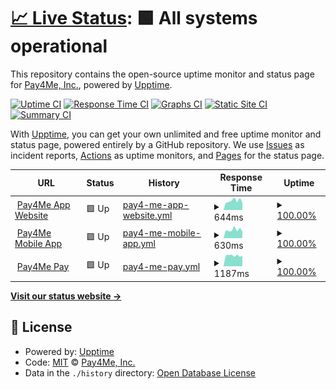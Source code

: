 # [📈 Live Status](https://status.pay4me.app): <!--live status--> **🟩 All systems operational**

This repository contains the open-source uptime monitor and status page for [Pay4Me, Inc.](https://pay4me.app/), powered by [Upptime](https://github.com/upptime/upptime).

[![Uptime CI](https://github.com/pay4me/upptime/workflows/Uptime%20CI/badge.svg)](https://github.com/pay4me/upptime/actions?query=workflow%3A%22Uptime+CI%22)
[![Response Time CI](https://github.com/upptime/pay4me/workflows/Response%20Time%20CI/badge.svg)](https://github.com/pay4me/upptime/actions?query=workflow%3A%22Response+Time+CI%22)
[![Graphs CI](https://github.com/pay4me/upptime/workflows/Graphs%20CI/badge.svg)](https://github.com/pay4me/upptime/actions?query=workflow%3A%22Graphs+CI%22)
[![Static Site CI](https://github.com/pay4me/upptime/workflows/Static%20Site%20CI/badge.svg)](https://github.com/pay4me/upptime/actions?query=workflow%3A%22Static+Site+CI%22)
[![Summary CI](https://github.com/pay4me/upptime/workflows/Summary%20CI/badge.svg)](https://github.com/pay4me/upptime/actions?query=workflow%3A%22Summary+CI%22)

With [Upptime](https://upptime.js.org), you can get your own unlimited and free uptime monitor and status page, powered entirely by a GitHub repository. We use [Issues](https://github.com/pay4me/upptime/issues) as incident reports, [Actions](https://github.com/pay4me/upptime/actions) as uptime monitors, and [Pages](https://status.pay4me.app) for the status page.

<!--start: status pages-->
<!-- This summary is generated by Upptime (https://github.com/upptime/upptime) -->
<!-- Do not edit this manually, your changes will be overwritten -->
<!-- prettier-ignore -->
| URL | Status | History | Response Time | Uptime |
| --- | ------ | ------- | ------------- | ------ |
| <img alt="" src="https://icons.duckduckgo.com/ip3/pay4me.app.ico" height="13"> [Pay4Me App Website](https://pay4me.app) | 🟩 Up | [pay4-me-app-website.yml](https://github.com/pay4me/upptime/commits/HEAD/history/pay4-me-app-website.yml) | <details><summary><img alt="Response time graph" src="./graphs/pay4-me-app-website/response-time-week.png" height="20"> 644ms</summary><br><a href="https://status.pay4me.app/history/pay4-me-app-website"><img alt="Response time 543" src="https://img.shields.io/endpoint?url=https%3A%2F%2Fraw.githubusercontent.com%2Fpay4me%2Fupptime%2FHEAD%2Fapi%2Fpay4-me-app-website%2Fresponse-time.json"></a><br><a href="https://status.pay4me.app/history/pay4-me-app-website"><img alt="24-hour response time 506" src="https://img.shields.io/endpoint?url=https%3A%2F%2Fraw.githubusercontent.com%2Fpay4me%2Fupptime%2FHEAD%2Fapi%2Fpay4-me-app-website%2Fresponse-time-day.json"></a><br><a href="https://status.pay4me.app/history/pay4-me-app-website"><img alt="7-day response time 644" src="https://img.shields.io/endpoint?url=https%3A%2F%2Fraw.githubusercontent.com%2Fpay4me%2Fupptime%2FHEAD%2Fapi%2Fpay4-me-app-website%2Fresponse-time-week.json"></a><br><a href="https://status.pay4me.app/history/pay4-me-app-website"><img alt="30-day response time 602" src="https://img.shields.io/endpoint?url=https%3A%2F%2Fraw.githubusercontent.com%2Fpay4me%2Fupptime%2FHEAD%2Fapi%2Fpay4-me-app-website%2Fresponse-time-month.json"></a><br><a href="https://status.pay4me.app/history/pay4-me-app-website"><img alt="1-year response time 543" src="https://img.shields.io/endpoint?url=https%3A%2F%2Fraw.githubusercontent.com%2Fpay4me%2Fupptime%2FHEAD%2Fapi%2Fpay4-me-app-website%2Fresponse-time-year.json"></a></details> | <details><summary><a href="https://status.pay4me.app/history/pay4-me-app-website">100.00%</a></summary><a href="https://status.pay4me.app/history/pay4-me-app-website"><img alt="All-time uptime 99.97%" src="https://img.shields.io/endpoint?url=https%3A%2F%2Fraw.githubusercontent.com%2Fpay4me%2Fupptime%2FHEAD%2Fapi%2Fpay4-me-app-website%2Fuptime.json"></a><br><a href="https://status.pay4me.app/history/pay4-me-app-website"><img alt="24-hour uptime 100.00%" src="https://img.shields.io/endpoint?url=https%3A%2F%2Fraw.githubusercontent.com%2Fpay4me%2Fupptime%2FHEAD%2Fapi%2Fpay4-me-app-website%2Fuptime-day.json"></a><br><a href="https://status.pay4me.app/history/pay4-me-app-website"><img alt="7-day uptime 100.00%" src="https://img.shields.io/endpoint?url=https%3A%2F%2Fraw.githubusercontent.com%2Fpay4me%2Fupptime%2FHEAD%2Fapi%2Fpay4-me-app-website%2Fuptime-week.json"></a><br><a href="https://status.pay4me.app/history/pay4-me-app-website"><img alt="30-day uptime 100.00%" src="https://img.shields.io/endpoint?url=https%3A%2F%2Fraw.githubusercontent.com%2Fpay4me%2Fupptime%2FHEAD%2Fapi%2Fpay4-me-app-website%2Fuptime-month.json"></a><br><a href="https://status.pay4me.app/history/pay4-me-app-website"><img alt="1-year uptime 99.97%" src="https://img.shields.io/endpoint?url=https%3A%2F%2Fraw.githubusercontent.com%2Fpay4me%2Fupptime%2FHEAD%2Fapi%2Fpay4-me-app-website%2Fuptime-year.json"></a></details>
| <img alt="" src="https://icons.duckduckgo.com/ip3/api.pay4me.app.ico" height="13"> [Pay4Me Mobile App](https://api.pay4me.app) | 🟩 Up | [pay4-me-mobile-app.yml](https://github.com/pay4me/upptime/commits/HEAD/history/pay4-me-mobile-app.yml) | <details><summary><img alt="Response time graph" src="./graphs/pay4-me-mobile-app/response-time-week.png" height="20"> 630ms</summary><br><a href="https://status.pay4me.app/history/pay4-me-mobile-app"><img alt="Response time 573" src="https://img.shields.io/endpoint?url=https%3A%2F%2Fraw.githubusercontent.com%2Fpay4me%2Fupptime%2FHEAD%2Fapi%2Fpay4-me-mobile-app%2Fresponse-time.json"></a><br><a href="https://status.pay4me.app/history/pay4-me-mobile-app"><img alt="24-hour response time 533" src="https://img.shields.io/endpoint?url=https%3A%2F%2Fraw.githubusercontent.com%2Fpay4me%2Fupptime%2FHEAD%2Fapi%2Fpay4-me-mobile-app%2Fresponse-time-day.json"></a><br><a href="https://status.pay4me.app/history/pay4-me-mobile-app"><img alt="7-day response time 630" src="https://img.shields.io/endpoint?url=https%3A%2F%2Fraw.githubusercontent.com%2Fpay4me%2Fupptime%2FHEAD%2Fapi%2Fpay4-me-mobile-app%2Fresponse-time-week.json"></a><br><a href="https://status.pay4me.app/history/pay4-me-mobile-app"><img alt="30-day response time 634" src="https://img.shields.io/endpoint?url=https%3A%2F%2Fraw.githubusercontent.com%2Fpay4me%2Fupptime%2FHEAD%2Fapi%2Fpay4-me-mobile-app%2Fresponse-time-month.json"></a><br><a href="https://status.pay4me.app/history/pay4-me-mobile-app"><img alt="1-year response time 573" src="https://img.shields.io/endpoint?url=https%3A%2F%2Fraw.githubusercontent.com%2Fpay4me%2Fupptime%2FHEAD%2Fapi%2Fpay4-me-mobile-app%2Fresponse-time-year.json"></a></details> | <details><summary><a href="https://status.pay4me.app/history/pay4-me-mobile-app">100.00%</a></summary><a href="https://status.pay4me.app/history/pay4-me-mobile-app"><img alt="All-time uptime 99.93%" src="https://img.shields.io/endpoint?url=https%3A%2F%2Fraw.githubusercontent.com%2Fpay4me%2Fupptime%2FHEAD%2Fapi%2Fpay4-me-mobile-app%2Fuptime.json"></a><br><a href="https://status.pay4me.app/history/pay4-me-mobile-app"><img alt="24-hour uptime 100.00%" src="https://img.shields.io/endpoint?url=https%3A%2F%2Fraw.githubusercontent.com%2Fpay4me%2Fupptime%2FHEAD%2Fapi%2Fpay4-me-mobile-app%2Fuptime-day.json"></a><br><a href="https://status.pay4me.app/history/pay4-me-mobile-app"><img alt="7-day uptime 100.00%" src="https://img.shields.io/endpoint?url=https%3A%2F%2Fraw.githubusercontent.com%2Fpay4me%2Fupptime%2FHEAD%2Fapi%2Fpay4-me-mobile-app%2Fuptime-week.json"></a><br><a href="https://status.pay4me.app/history/pay4-me-mobile-app"><img alt="30-day uptime 100.00%" src="https://img.shields.io/endpoint?url=https%3A%2F%2Fraw.githubusercontent.com%2Fpay4me%2Fupptime%2FHEAD%2Fapi%2Fpay4-me-mobile-app%2Fuptime-month.json"></a><br><a href="https://status.pay4me.app/history/pay4-me-mobile-app"><img alt="1-year uptime 99.93%" src="https://img.shields.io/endpoint?url=https%3A%2F%2Fraw.githubusercontent.com%2Fpay4me%2Fupptime%2FHEAD%2Fapi%2Fpay4-me-mobile-app%2Fuptime-year.json"></a></details>
| <img alt="" src="https://icons.duckduckgo.com/ip3/pay.pay4me.app.ico" height="13"> [Pay4Me Pay](https://pay.pay4me.app) | 🟩 Up | [pay4-me-pay.yml](https://github.com/pay4me/upptime/commits/HEAD/history/pay4-me-pay.yml) | <details><summary><img alt="Response time graph" src="./graphs/pay4-me-pay/response-time-week.png" height="20"> 1187ms</summary><br><a href="https://status.pay4me.app/history/pay4-me-pay"><img alt="Response time 1204" src="https://img.shields.io/endpoint?url=https%3A%2F%2Fraw.githubusercontent.com%2Fpay4me%2Fupptime%2FHEAD%2Fapi%2Fpay4-me-pay%2Fresponse-time.json"></a><br><a href="https://status.pay4me.app/history/pay4-me-pay"><img alt="24-hour response time 1258" src="https://img.shields.io/endpoint?url=https%3A%2F%2Fraw.githubusercontent.com%2Fpay4me%2Fupptime%2FHEAD%2Fapi%2Fpay4-me-pay%2Fresponse-time-day.json"></a><br><a href="https://status.pay4me.app/history/pay4-me-pay"><img alt="7-day response time 1187" src="https://img.shields.io/endpoint?url=https%3A%2F%2Fraw.githubusercontent.com%2Fpay4me%2Fupptime%2FHEAD%2Fapi%2Fpay4-me-pay%2Fresponse-time-week.json"></a><br><a href="https://status.pay4me.app/history/pay4-me-pay"><img alt="30-day response time 1202" src="https://img.shields.io/endpoint?url=https%3A%2F%2Fraw.githubusercontent.com%2Fpay4me%2Fupptime%2FHEAD%2Fapi%2Fpay4-me-pay%2Fresponse-time-month.json"></a><br><a href="https://status.pay4me.app/history/pay4-me-pay"><img alt="1-year response time 1204" src="https://img.shields.io/endpoint?url=https%3A%2F%2Fraw.githubusercontent.com%2Fpay4me%2Fupptime%2FHEAD%2Fapi%2Fpay4-me-pay%2Fresponse-time-year.json"></a></details> | <details><summary><a href="https://status.pay4me.app/history/pay4-me-pay">100.00%</a></summary><a href="https://status.pay4me.app/history/pay4-me-pay"><img alt="All-time uptime 99.96%" src="https://img.shields.io/endpoint?url=https%3A%2F%2Fraw.githubusercontent.com%2Fpay4me%2Fupptime%2FHEAD%2Fapi%2Fpay4-me-pay%2Fuptime.json"></a><br><a href="https://status.pay4me.app/history/pay4-me-pay"><img alt="24-hour uptime 100.00%" src="https://img.shields.io/endpoint?url=https%3A%2F%2Fraw.githubusercontent.com%2Fpay4me%2Fupptime%2FHEAD%2Fapi%2Fpay4-me-pay%2Fuptime-day.json"></a><br><a href="https://status.pay4me.app/history/pay4-me-pay"><img alt="7-day uptime 100.00%" src="https://img.shields.io/endpoint?url=https%3A%2F%2Fraw.githubusercontent.com%2Fpay4me%2Fupptime%2FHEAD%2Fapi%2Fpay4-me-pay%2Fuptime-week.json"></a><br><a href="https://status.pay4me.app/history/pay4-me-pay"><img alt="30-day uptime 100.00%" src="https://img.shields.io/endpoint?url=https%3A%2F%2Fraw.githubusercontent.com%2Fpay4me%2Fupptime%2FHEAD%2Fapi%2Fpay4-me-pay%2Fuptime-month.json"></a><br><a href="https://status.pay4me.app/history/pay4-me-pay"><img alt="1-year uptime 99.96%" src="https://img.shields.io/endpoint?url=https%3A%2F%2Fraw.githubusercontent.com%2Fpay4me%2Fupptime%2FHEAD%2Fapi%2Fpay4-me-pay%2Fuptime-year.json"></a></details>

<!--end: status pages-->

[**Visit our status website →**](https://status.pay4me.app)

## 📄 License

- Powered by: [Upptime](https://github.com/upptime/upptime)
- Code: [MIT](./LICENSE) © [Pay4Me, Inc.](https://pay4me.app/)
- Data in the `./history` directory: [Open Database License](https://opendatacommons.org/licenses/odbl/1-0/)
